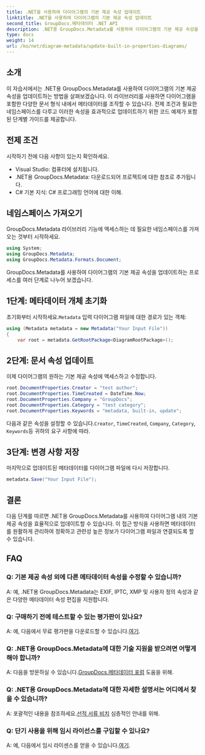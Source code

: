 ```yaml
---
title: .NET을 사용하여 다이어그램의 기본 제공 속성 업데이트
linktitle: .NET을 사용하여 다이어그램의 기본 제공 속성 업데이트
second_title: GroupDocs.메타데이터 .NET API
description: .NET용 GroupDocs.Metadata를 사용하여 다이어그램의 기본 제공 속성을 업데이트하는 방법을 알아보세요. 코드 예제를 사용하여 메타데이터를 원활하게 수정하세요.
type: docs
weight: 14
url: /ko/net/diagram-metadata/update-built-in-properties-diagrams/
---
```

## 소개
이 자습서에서는 .NET용 GroupDocs.Metadata를 사용하여 다이어그램의 기본 제공 속성을 업데이트하는 방법을 살펴보겠습니다. 이 라이브러리를 사용하면 다이어그램을 포함한 다양한 문서 형식 내에서 메타데이터를 조작할 수 있습니다. 전제 조건과 필요한 네임스페이스를 다루고 이러한 속성을 효과적으로 업데이트하기 위한 코드 예제가 포함된 단계별 가이드를 제공합니다.

## 전제 조건

시작하기 전에 다음 사항이 있는지 확인하세요.

- Visual Studio: 컴퓨터에 설치됩니다.
- .NET용 GroupDocs.Metadata: 다운로드되어 프로젝트에 대한 참조로 추가됩니다.
- C# 기본 지식: C# 프로그래밍 언어에 대한 이해.

## 네임스페이스 가져오기

GroupDocs.Metadata 라이브러리 기능에 액세스하는 데 필요한 네임스페이스를 가져오는 것부터 시작하세요.

```csharp
using System;
using GroupDocs.Metadata;
using GroupDocs.Metadata.Formats.Document;
```

GroupDocs.Metadata를 사용하여 다이어그램의 기본 제공 속성을 업데이트하는 프로세스를 여러 단계로 나누어 보겠습니다.

## 1단계: 메타데이터 개체 초기화

 초기화부터 시작하세요.`Metadata` 입력 다이어그램 파일에 대한 경로가 있는 객체:

```csharp
using (Metadata metadata = new Metadata("Your Input File"))
{
    var root = metadata.GetRootPackage<DiagramRootPackage>();
```

## 2단계: 문서 속성 업데이트

이제 다이어그램의 원하는 기본 제공 속성에 액세스하고 수정합니다.

```csharp
root.DocumentProperties.Creator = "test author";
root.DocumentProperties.TimeCreated = DateTime.Now;
root.DocumentProperties.Company = "GroupDocs";
root.DocumentProperties.Category = "test category";
root.DocumentProperties.Keywords = "metadata, built-in, update";
```

 다음과 같은 속성을 설정할 수 있습니다.`Creator`, `TimeCreated`, `Company`, `Category`, `Keywords`등 귀하의 요구 사항에 따라.

## 3단계: 변경 사항 저장

마지막으로 업데이트된 메타데이터를 다이어그램 파일에 다시 저장합니다.

```csharp
metadata.Save("Your Input File");
```

## 결론

다음 단계를 따르면 .NET용 GroupDocs.Metadata를 사용하여 다이어그램 내의 기본 제공 속성을 효율적으로 업데이트할 수 있습니다. 이 접근 방식을 사용하면 메타데이터를 원활하게 관리하여 정확하고 관련성 높은 정보가 다이어그램 파일과 연결되도록 할 수 있습니다.


## FAQ

### Q: 기본 제공 속성 외에 다른 메타데이터 속성을 수정할 수 있습니까?
A: 예, .NET용 GroupDocs.Metadata는 EXIF, IPTC, XMP 및 사용자 정의 속성과 같은 다양한 메타데이터 속성 편집을 지원합니다.

### Q: 구매하기 전에 테스트할 수 있는 평가판이 있나요?
 A: 예, 다음에서 무료 평가판을 다운로드할 수 있습니다.[여기](https://releases.groupdocs.com/).

### Q: .NET용 GroupDocs.Metadata에 대한 기술 지원을 받으려면 어떻게 해야 합니까?
 A: 다음을 방문하실 수 있습니다.[GroupDocs.메타데이터 포럼](https://forum.groupdocs.com/c/metadata/14) 도움을 위해.

### Q: .NET용 GroupDocs.Metadata에 대한 자세한 설명서는 어디에서 찾을 수 있습니까?
 A: 포괄적인 내용을 참조하세요.[선적 서류 비치](https://reference.groupdocs.com/metadata/net/) 심층적인 안내를 위해.

### Q: 단기 사용을 위해 임시 라이선스를 구입할 수 있나요?
 A: 예, 다음에서 임시 라이센스를 얻을 수 있습니다.[여기](https://purchase.groupdocs.com/temporary-license/).